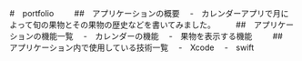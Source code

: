 #　portfolio
 　
 　##　アプリケーションの概要
 　-　カレンダーアプリで月によって旬の果物とその果物の歴史などを書いてみました。
 　
 　##　アプリケーションの機能一覧
 　-　カレンダーの機能
 　-　果物を表示する機能
 　
 　##　アプリケーション内で使用している技術一覧
 　-　Xcode
 　-　swift
 　
